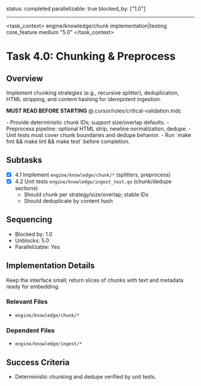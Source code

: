 status: completed
parallelizable: true
blocked_by: ["1.0"]

---

<task_context>
<domain>engine/knowledge/chunk</domain>
<type>implementation|testing</type>
<scope>core_feature</scope>
<complexity>medium</complexity>
<dependencies></dependencies>
<unblocks>"5.0"</unblocks>
</task_context>

# Task 4.0: Chunking & Preprocess

## Overview

Implement chunking strategies (e.g., recursive splitter), deduplication, HTML stripping, and content hashing for idempotent ingestion.

<import>**MUST READ BEFORE STARTING** @.cursor/rules/critical-validation.mdc</import>

<requirements>
- Provide deterministic chunk IDs; support size/overlap defaults.
- Preprocess pipeline: optional HTML strip, newline normalization, dedupe.
- Unit tests must cover chunk boundaries and dedupe behavior.
- Run `make fmt && make lint && make test` before completion.
</requirements>

## Subtasks

- [x] 4.1 Implement `engine/knowledge/chunk/*` (splitters, preprocess)
- [x] 4.2 Unit tests `engine/knowledge/ingest_test.go` (chunk/dedupe sections)
  - Should chunk per strategy/size/overlap; stable IDs
  - Should deduplicate by content hash

## Sequencing

- Blocked by: 1.0
- Unblocks: 5.0
- Parallelizable: Yes

## Implementation Details

Keep the interface small; return slices of chunks with text and metadata ready for embedding.

### Relevant Files

- `engine/knowledge/chunk/*`

### Dependent Files

- `engine/knowledge/ingest/*`

## Success Criteria

- Deterministic chunking and dedupe verified by unit tests.
